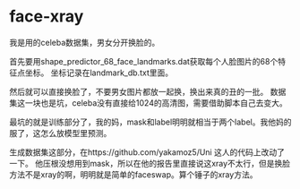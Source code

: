 # face-xray
我是用的celeba数据集，男女分开换脸的。

首先要用shape_predictor_68_face_landmarks.dat获取每个人脸图片的68个特征点坐标。
坐标记录在landmark_db.txt里面。

然后就可以直接换脸了，不要男女图片都放一起换，换出来真的丑的一批。
数据集这一块也是坑，celeba没有直接给1024的高清图，需要借助脚本自己去变大。

最坑的就是训练部分了，我的妈，mask和label明明就相当于两个label。我他妈的服了，这怎么放模型里预测。

生成数据集这部分，在https://github.com/yakamoz5/Uni 这人的代码上改动了一下。
他压根没想用到mask，所以在他的报告里直接说这xray不太行，但是换脸方法不是xray的啊，明明就是简单的faceswap。算个锤子的xray方法。



